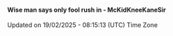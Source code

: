 #### Wise man says only fool rush in - McKidKneeKaneSir
Updated on 19/02/2025 - 08:15:13 (UTC) Time Zone
